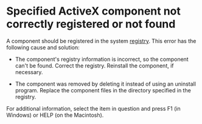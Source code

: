 
# Specified ActiveX component not correctly registered or not found

A component should be registered in the system  [registry](b8bdf64f-5920-1ae9-16d0-b26d09524a30.md). This error has the following cause and solution:



- The component's registry information is incorrect, so the component can't be found. Correct the registry. Reinstall the component, if necessary.
    
- The component was removed by deleting it instead of using an uninstall program. Replace the component files in the directory specified in the registry.
    

For additional information, select the item in question and press F1 (in Windows) or HELP (on the Macintosh).
